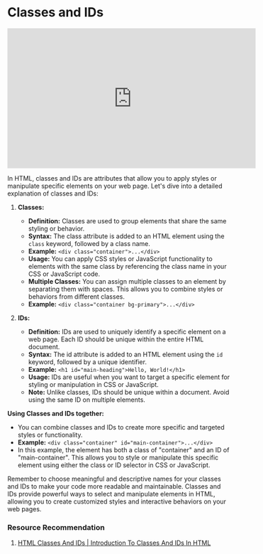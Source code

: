 # Classes and IDs

<iframe width="560" height="315" src="https://www.youtube-nocookie.com/embed/wXUhTZpF_HQ" title="YouTube video player" frameborder="0" allow="accelerometer; autoplay; clipboard-write; encrypted-media; gyroscope; picture-in-picture; web-share" allowfullscreen></iframe>

In HTML, classes and IDs are attributes that allow you to apply styles or manipulate specific elements on your web page. Let's dive into a detailed explanation of classes and IDs:

1. **Classes:**

   - **Definition:** Classes are used to group elements that share the same styling or behavior.
   - **Syntax:** The class attribute is added to an HTML element using the `class` keyword, followed by a class name.
   - **Example:** `<div class="container">...</div>`
   - **Usage:** You can apply CSS styles or JavaScript functionality to elements with the same class by referencing the class name in your CSS or JavaScript code.
   - **Multiple Classes:** You can assign multiple classes to an element by separating them with spaces. This allows you to combine styles or behaviors from different classes.
   - **Example:** `<div class="container bg-primary">...</div>`

2. **IDs:**
   - **Definition:** IDs are used to uniquely identify a specific element on a web page. Each ID should be unique within the entire HTML document.
   - **Syntax:** The id attribute is added to an HTML element using the `id` keyword, followed by a unique identifier.
   - **Example:** `<h1 id="main-heading">Hello, World!</h1>`
   - **Usage:** IDs are useful when you want to target a specific element for styling or manipulation in CSS or JavaScript.
   - **Note:** Unlike classes, IDs should be unique within a document. Avoid using the same ID on multiple elements.

**Using Classes and IDs together:**

- You can combine classes and IDs to create more specific and targeted styles or functionality.
- **Example:** `<div class="container" id="main-container">...</div>`
- In this example, the element has both a class of "container" and an ID of "main-container". This allows you to style or manipulate this specific element using either the class or ID selector in CSS or JavaScript.

Remember to choose meaningful and descriptive names for your classes and IDs to make your code more readable and maintainable. Classes and IDs provide powerful ways to select and manipulate elements in HTML, allowing you to create customized styles and interactive behaviors on your web pages.

### Resource Recommendation

1. <a href="https://youtu.be/iFFCKG7BcQs" target="_blank">HTML Classes And IDs | Introduction To Classes And IDs In HTML</a>
